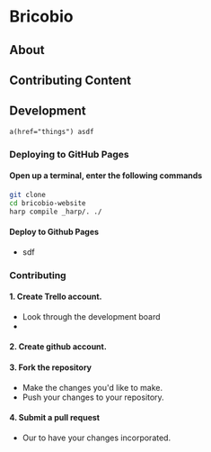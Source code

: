 # Bricobio

## About

## Contributing Content

## Development

```jade
a(href="things") asdf
```

### Deploying to GitHub Pages

#### Open up a terminal, enter the following commands

```bash
git clone
cd bricobio-website
harp compile _harp/. ./
```

#### Deploy to Github Pages
- sdf

### Contributing

#### 1. Create Trello account.
- Look through the development board
-

#### 2. Create github account.

#### 3. Fork the repository
- Make the changes you'd like to make.
- Push your changes to your repository.

#### 4. Submit a pull request
- Our to have your changes incorporated.
